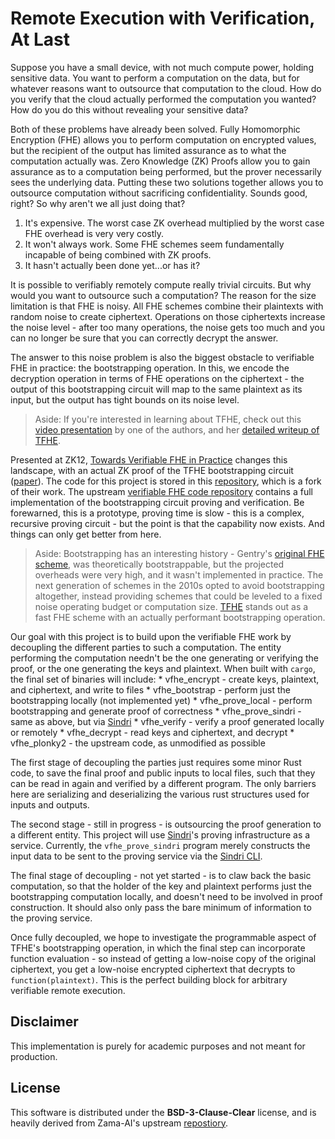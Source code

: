 # Remote Execution with Verification, At Last

Suppose you have a small device, with not much compute power, holding sensitive data. You want to perform a computation on the data, but for whatever reasons want to outsource that computation to the cloud. How do you verify that the cloud actually performed the computation you wanted? How do you do this without revealing your sensitive data?

Both of these problems have already been solved. Fully Homomorphic Encryption (FHE) allows you to perform computation on encrypted values, but the recipient of the output has limited assurance as to what the computation actually was. Zero Knowledge (ZK) Proofs allow you to gain assurance as to a computation being performed, but the prover necessarily sees the underlying data. Putting these two solutions together allows you to outsource computation without sacrificing confidentiality. Sounds good, right? So why aren't we all just doing that?

1. It's expensive. The worst case ZK overhead multiplied by the worst case FHE overhead is very very costly.
2. It won't always work. Some FHE schemes seem fundamentally incapable of being combined with ZK proofs.
3. It hasn't actually been done yet...or has it?

It is possible to verifiably remotely compute really trivial circuits. But why would you want to outsource such a computation? The reason for the size limitation is that FHE is noisy. All FHE schemes combine their plaintexts with random noise to create ciphertext. Operations on those ciphertexts increase the noise level - after too many operations, the noise gets too much and you can no longer be sure that you can correctly decrypt the answer.

The answer to this noise problem is also the biggest obstacle to verifiable FHE in practice: the bootstrapping operation. In this, we encode the decryption operation in terms of FHE operations on the ciphertext - the output of this bootstrapping circuit will map to the same plaintext as its input, but the output has tight bounds on its noise level.

> Aside: If you're interested in learning about TFHE, check out this [video presentation](https://www.youtube.com/watch?v=npoHSR6-oRw) by one of the authors, and her [detailed writeup of TFHE](https://www.zama.ai/post/tfhe-deep-dive-part-1).

Presented at ZK12, [Towards Verifiable FHE in Practice](https://www.youtube.com/watch?v=81xAuSQ78EM&list=PLj80z0cJm8QFy2umHqu77a8dbZSqpSH54&index=20) changes this landscape, with an actual ZK proof of the TFHE bootstrapping circuit ([paper](https://eprint.iacr.org/2024/451.pdf)). The code for this project is stored in this [repository](https://github.com/Sindri-Labs/verifiable-fhe-paper), which is a fork of their work. The upstream [verifiable FHE code repository](https://github.com/zama-ai/verifiable-fhe-paper) contains a full implementation of the bootstrapping circuit proving and verification. Be forewarned, this is a prototype, proving time is slow - this is a complex, recursive proving circuit - but the point is that the capability now exists. And things can only get better from here.

> Aside: Bootstrapping has an interesting history - Gentry's [original FHE scheme](https://crypto.stanford.edu/craig/craig-thesis.pdf), was theoretically bootstrappable, but the projected overheads were very high, and it wasn't implemented in practice. The next generation of schemes in the 2010s opted to avoid bootstrapping altogether, instead providing schemes that could be leveled to a fixed noise operating budget or computation size. [TFHE](https://tfhe.github.io/tfhe/) stands out as a fast FHE scheme with an actually performant bootstrapping operation.

Our goal with this project is to build upon the verifiable FHE work by decoupling the different parties to such a computation. The entity performing the computation needn't be the one generating or verifying the proof, or the one generating the keys and plaintext. When built with `cargo`, the final set of binaries will include:
    * vfhe_encrypt      - create keys, plaintext, and ciphertext, and write to files
    * vfhe_bootstrap    - perform just the bootstrapping locally (not implemented yet)
    * vfhe_prove_local  - perform bootstrapping and generate proof of correctness
    * vfhe_prove_sindri - same as above, but via [Sindri](https://sindri.app)
    * vfhe_verify       - verify a proof generated locally or remotely
    * vfhe_decrypt      - read keys and ciphertext, and decrypt
    * vfhe_plonky2      - the upstream code, as unmodified as possible

The first stage of decoupling the parties just requires some minor Rust code, to save the final proof and public inputs to local files, such that they can be read in again and verified by a different program. The only barriers here are serializing and deserializing the various rust structures used for inputs and outputs.

The second stage - still in progress - is outsourcing the proof generation to a different entity. This project will use [Sindri](https://sindri.app)'s proving infrastructure as a service. Currently, the `vfhe_prove_sindri` program merely constructs the input data to be sent to the proving service via the [Sindri CLI](https://sindri.app/docs/getting-started/cli/).

The final stage of decoupling - not yet started - is to claw back the basic computation, so that the holder of the key and plaintext performs just the bootstrapping computation locally, and doesn't need to be involved in proof construction. It should also only pass the bare minimum of information to the proving service.

Once fully decoupled, we hope to investigate the programmable aspect of TFHE's bootstrapping operation, in which the final step can incorporate function evaluation - so instead of getting a low-noise copy of the original ciphertext, you get a low-noise encrypted ciphertext that decrypts to `function(plaintext)`. This is the perfect building block for arbitrary verifiable remote execution.

## Disclaimer
This implementation is purely for academic purposes and not meant for production.

## License
This software is distributed under the **BSD-3-Clause-Clear** license, and is heavily derived from Zama-AI's upstream [repostiory](https://github.com/zama-ai/verifiable-fhe-paper).